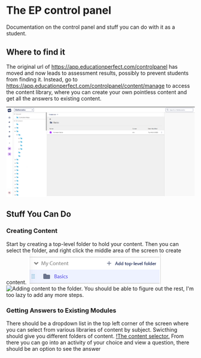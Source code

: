 # The EP control panel
Documentation on the control panel and stuff you can do with it as a student.

## Where to find it
The original url of https://app.educationperfect.com/controlpanel has moved and now leads to assessment results, possibly to prevent students from finding it. 
Instead, go to https://app.educationperfect.com/controlpanel/content/manage to access the content library, where you can create your own pointless content and get all the answers to existing content.

![The content Library.](https://github.com/darkbottechnical/educationperfectcontrolpanel/blob/main/Screenshot%202025-02-25%20205734.png)

## Stuff You Can Do
### Creating Content
Start by creating a top-level folder to hold your content. Then you can select the folder, and right click the middle area of the screen to create content.
![Creating a top-level folder.](https://github.com/darkbottechnical/educationperfectcontrolpanel/blob/main/Screenshot%202025-02-25%20210130.png)
![Adding content to the folder.]()
You should be able to figure out the rest, I'm too lazy to add any more steps.

### Getting Answers to Existing Modules
There should be a dropdown list in the top left corner of the screen where you can select from various libraries of content by subject. Swicthing should give you different folders of content.
[!The content selector.]()
From there you can go into an activity of your choice and view a question, there should be an option to see the answer
